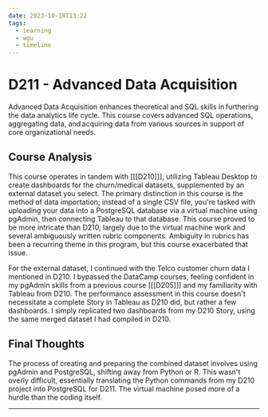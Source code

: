 ```yaml
---
date: 2023-10-18T13:22
tags:
  - learning
  - wgu
  - timeline
---
```


# D211 - Advanced Data Acquisition

Advanced Data Acquisition enhances theoretical and SQL skills in furthering the data analytics life cycle. 
This course covers advanced SQL operations, aggregating data, and acquiring data from various sources in support of core organizational needs.

## Course Analysis
This course operates in tandem with [[[D210]]], utilizing Tableau Desktop to create dashboards for the churn/medical datasets, supplemented by an external dataset you select. The primary distinction in this course is the method of data importation; instead of a single CSV file, you're tasked with uploading your data into a PostgreSQL database via a virtual machine using pgAdmin, then connecting Tableau to that database. This course proved to be more intricate than D210, largely due to the virtual machine work and several ambiguously written rubric components. Ambiguity in rubrics has been a recurring theme in this program, but this course exacerbated that issue.

For the external dataset, I continued with the Telco customer churn data I mentioned in D210. I bypassed the DataCamp courses, feeling confident in my pgAdmin skills from a previous course [[[D205]]] and my familiarity with Tableau from D210. The performance assessment in this course doesn't necessitate a complete Story in Tableau as D210 did, but rather a few dashboards. I simply replicated two dashboards from my D210 Story, using the same merged dataset I had compiled in D210.

## Final Thoughts

The process of creating and preparing the combined dataset involves using pgAdmin and PostgreSQL, shifting away from Python or R. This wasn't overly difficult, essentially translating the Python commands from my D210 project into PostgreSQL for D211. The virtual machine posed more of a hurdle than the coding itself.

<hr />
